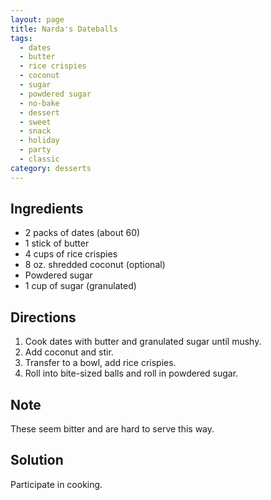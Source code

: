 ```yaml
---
layout: page
title: Narda's Dateballs
tags:
  - dates
  - butter
  - rice crispies
  - coconut
  - sugar
  - powdered sugar
  - no-bake
  - dessert
  - sweet
  - snack
  - holiday
  - party
  - classic
category: desserts
---
```


## Ingredients
* 2 packs of dates (about 60)
* 1 stick of butter
* 4 cups of rice crispies
* 8 oz. shredded coconut (optional)
* Powdered sugar
* 1 cup of sugar (granulated)

## Directions
1. Cook dates with butter and granulated sugar until mushy.
2. Add coconut and stir.
3. Transfer to a bowl, add rice crispies.
4. Roll into bite-sized balls and roll in powdered sugar.

## Note
These seem bitter and are hard to serve this way.

## Solution
Participate in cooking.
